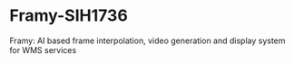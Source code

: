 # Framy-SIH1736
 Framy: AI based frame interpolation, video generation and display system for WMS services
